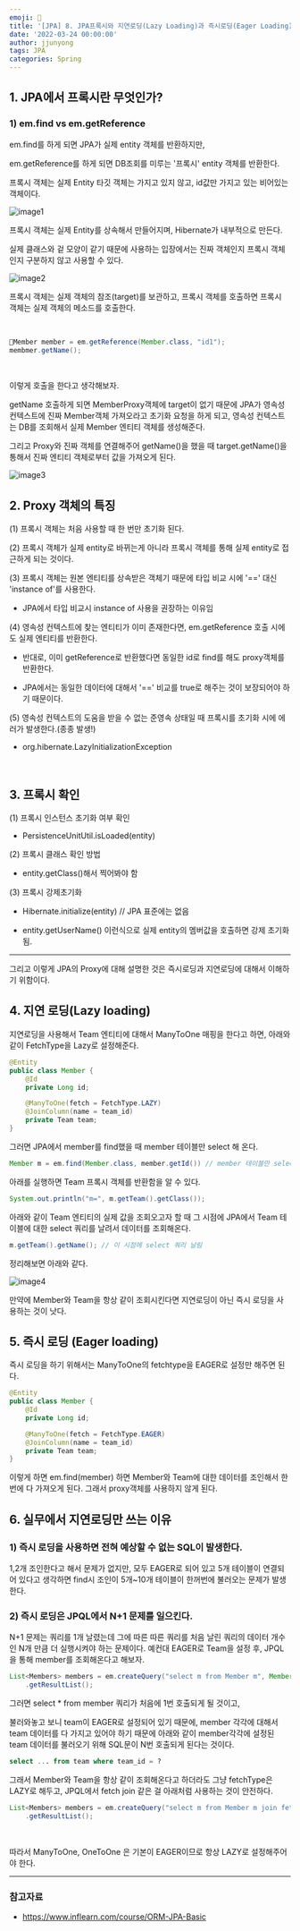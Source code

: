 ```yaml
---
emoji: 🧢
title: '[JPA] 8. JPA프록시와 지연로딩(Lazy Loading)과 즉시로딩(Eager Loading)'
date: '2022-03-24 00:00:00'
author: jjunyong
tags: JPA
categories: Spring
---
```



## 1. JPA에서 프록시란 무엇인가?

### 1) em.find vs em.getReference

em.find를 하게 되면 JPA가 실제 entity 객체를 반환하지만, 

em.getReference를 하게 되면 DB조회를 미루는 '프록시' entity 객체를 반환한다. 

프록시 객체는 실제 Entity 타깃 객체는 가지고 있지 않고, id값만 가지고 있는 비어있는 객체이다.  

![image1](./image1.png)

프록시 객체는 실제 Entity를 상속해서 만들어지며, Hibernate가 내부적으로 만든다. 

실제 클래스와 겉 모양이 같기 때문에 사용하는 입장에서는 진짜 객체인지 프록시 객체인지 구분하지 않고 사용할 수 있다. 

![image2](./image2.png)

프록시 객체는 실제 객체의 참조(target)를 보관하고, 프록시 객체를 호출하면 프록시 객체는 실제 객체의 메소드를 호출한다.

<br>

```java
Member member = em.getReference(Member.class, "id1");
membmer.getName();
```
<br>
 
이렇게 호출을 한다고 생각해보자. 

getName 호출하게 되면 MemberProxy객체에 target이 없기 때문에 JPA가 영속성 컨텍스트에 진짜 Member객체 가져오라고 초기화 요청을 하게 되고, 영속성 컨텍스트는 DB를 조회해서 실제 Member 엔티티 객체를 생성해준다.

그리고 Proxy와 진짜 객체를 연결해주어 getName()을 했을 때 target.getName()을 통해서 진짜 엔티티 객체로부터 값을 가져오게 된다. 

![image3](./image3.png)

## 2. Proxy 객체의 특징

(1) 프록시 객체는 처음 사용할 때 한 번만 초기화 된다.

(2) 프록시 객체가 실제 entity로 바뀌는게 아니라 프록시 객체를 통해 실제 entity로 접근하게 되는 것이다.

(3) 프록시 객체는 원본 엔티티를 상속받은 객체기 때문에 타입 비교 시에 '==' 대신 'instance of'를 사용한다. 

  - JPA에서 타입 비교시 instance of 사용을 권장하는 이유임

(4) 영속성 컨텍스트에 찾는 엔티티가 이미 존재한다면, em.getReference 호출 시에도 실제 엔티티를 반환한다.

  - 반대로, 이미 getReference로 반환했다면 동일한 id로 find를 해도 proxy객체를 반환한다. 

  - JPA에서는 동일한 데이터에 대해서 '==' 비교를 true로 해주는 것이 보장되어야 하기 때문이다.

(5) 영속성 컨텍스트의 도움을 받을 수 없는 준영속 상태일 때 프록시를 초기화 시에 에러가 발생한다.(종종 발생!)

  - org.hibernate.LazyInitializationException 

​
## 3. 프록시 확인

(1) 프록시 인스턴스 초기화 여부 확인

- PersistenceUnitUtil.isLoaded(entity)

(2) 프록시 클래스 확인 방법

- entity.getClass()해서 찍어봐야 함

(3) 프록시 강제초기화

- Hibernate.initialize(entity) // JPA 표준에는 없음

- entity.getUserName() 이런식으로 실제 entity의 멤버값을 호출하면 강제 초기화 됨. 


----

그리고 이렇게 JPA의 Proxy에 대해  설명한 것은 즉시로딩과 지연로딩에 대해서 이해하기 위함이다. 


## 4. 지연 로딩(Lazy loading)

지연로딩을 사용해서 Team 엔티티에 대해서 ManyToOne 매핑을 한다고 하면, 아래와 같이 FetchType을 Lazy로 설정해준다.

```java
@Entity
public class Member {
    @Id
    private Long id;

    @ManyToOne(fetch = FetchType.LAZY)
    @JoinColumn(name = team_id)
    private Team team; 
}
```

그러면 JPA에서 member를 find했을 때 member 테이블만 select 해 온다.

```java
Member m = em.find(Member.class, member.getId()) // member 테이블만 select
```

아래를 실행하면 Team 프록시 객체를 반환함을 알 수 있다. 

```java
System.out.println("m=", m.getTeam().getClass());
```

아래와 같이 Team 엔티티의 실제 값을 조회오고자 할 때 그 시점에 JPA에서 Team 테이블에 대한 select 쿼리를 날려서 데이터를 조회해온다. 
```java
m.getTeam().getName(); // 이 시점에 select 쿼리 날림 
```

정리해보면 아래와 같다.

![image4](./image4.png)

만약에 Member와 Team을 항상 같이 조회시킨다면 지연로딩이 아닌 즉시 로딩을 사용하는 것이 낫다.

## 5. 즉시 로딩 (Eager loading)

즉시 로딩을 하기 위해서는 ManyToOne의 fetchtype을 EAGER로 설정만 해주면 된다. 

```java
@Entity
public class Member {
    @Id
    private Long id;

    @ManyToOne(fetch = FetchType.EAGER)
    @JoinColumn(name = team_id)
    private Team team; 
}
```

이렇게 하면 em.find(member) 하면 Member와 Team에 대한 데이터를 조인해서 한 번에 다 가져오게 된다. 그래서 proxy객체를 사용하지 않게 된다. 

## 6. 실무에서 지연로딩만 쓰는 이유

### 1) 즉시 로딩을 사용하면 전혀 예상할 수 없는 SQL이 발생한다. 

1,2개 조인한다고 해서 문제가 없지만, 모두 EAGER로 되어 있고 5개 테이블이 연결되어 있다고 생각하면 find시 조인이 5개~10개 테이블이 한꺼번에 불러오는 문제가 발생한다. 

### 2) 즉시 로딩은 JPQL에서 N+1 문제를 일으킨다.

N+1 문제는 쿼리를 1개 날렸는데 그에 따른 따른 쿼리를 처음 날린 쿼리의 데이터 개수인 N개 만큼 더 실행시켜야 하는 문제이다. 예컨대 EAGER로 Team을 설정 후, JPQL을 통해 member를 조회해온다고 해보자.

```java
List<Members> members = em.createQuery("select m from Member m", Member.class);
    .getResultList();
```
그러면 select * from member 쿼리가 처음에 1번 호출되게 될 것이고, 

불러와놓고 보니 team이 EAGER로 설정되어 있기 때문에, member 각각에 대해서 team 데이터를 다 가지고 있어야 하기 때문에 아래와 같이 member각각에 설정된 team 데이터를 불러오기 위해 SQL문이 N번 호출되게 된다는 것이다. 

```sql
select ... from team where team_id = ?
```

그래서 Member와 Team을 항상 같이 조회해온다고 하더라도 그냥 fetchType은 LAZY로 해두고, JPQL에서 fetch join 같은 걸 아래처럼 사용하는 것이 안전하다. 

```java
List<Members> members = em.createQuery("select m from Member m join fetch m.team", Member.class);
    .getResultList();
```

<br>

따라서 ManyToOne, OneToOne 은 기본이 EAGER이므로 항상 LAZY로 설정해주어야 한다. 

---
### 참고자료
- https://www.inflearn.com/course/ORM-JPA-Basic